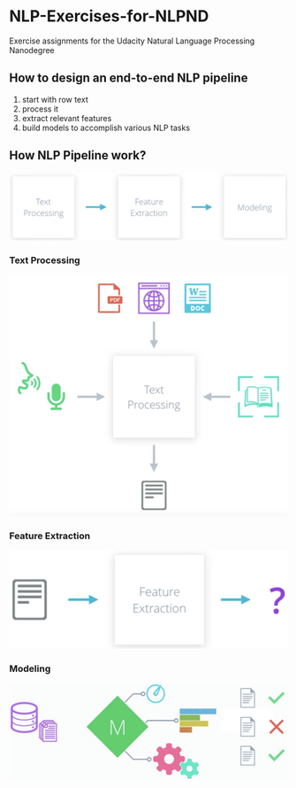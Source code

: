 # NLP-Exercises-for-NLPND
Exercise assignments for the Udacity Natural Language Processing Nanodegree

## How to design an end-to-end NLP pipeline
1. start with row text
2. process it
3. extract relevant features 
4. build models to accomplish various NLP tasks

## How NLP Pipeline work?
 ![NLP Stages](/readme_img/nlppip.png)

### Text Processing
![Text Proc I/O](/readme_img/tp.png)

### Feature Extraction
![Fe Extr I/O](/readme_img/fe.png)

### Modeling
![Modeling I/O](/readme_img/md.png)
